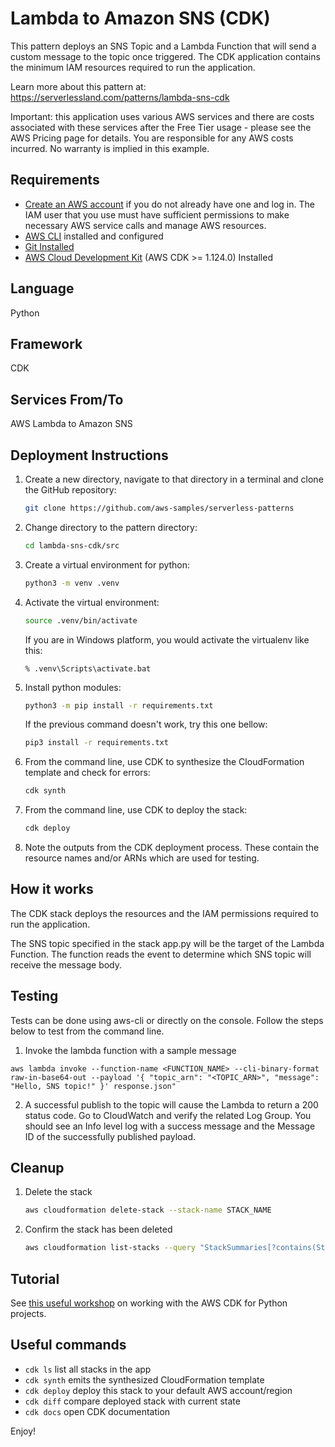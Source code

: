 
# Lambda to Amazon SNS (CDK) 

This pattern deploys an SNS Topic and a Lambda Function that will send a custom message to the topic once triggered.
The CDK application contains the minimum IAM resources required to run the application.

Learn more about this pattern at: https://serverlessland.com/patterns/lambda-sns-cdk

Important: this application uses various AWS services and there are costs associated with these services after the Free Tier usage - please see the AWS Pricing page for details. You are responsible for any AWS costs incurred. No warranty is implied in this example.

## Requirements

* [Create an AWS account](https://portal.aws.amazon.com/gp/aws/developer/registration/index.html) if you do not already have one and log in. The IAM user that you use must have sufficient permissions to make necessary AWS service calls and manage AWS resources.
* [AWS CLI](https://docs.aws.amazon.com/cli/latest/userguide/install-cliv2.html) installed and configured
* [Git Installed](https://git-scm.com/book/en/v2/Getting-Started-Installing-Git)
* [AWS Cloud Development Kit](https://docs.aws.amazon.com/cdk/latest/guide/getting_started.html) (AWS CDK >= 1.124.0) Installed

## Language
Python

## Framework
CDK

## Services From/To
AWS Lambda to Amazon SNS

## Deployment Instructions

1. Create a new directory, navigate to that directory in a terminal and clone the GitHub repository:
    ```bash 
    git clone https://github.com/aws-samples/serverless-patterns
    ```
2. Change directory to the pattern directory:
    ```bash
    cd lambda-sns-cdk/src
    ```
3. Create a virtual environment for python:
    ```bash
    python3 -m venv .venv
    ```
4. Activate the virtual environment:
    ```bash
    source .venv/bin/activate
    ```

   If you are in Windows platform, you would activate the virtualenv like this:

    ```
    % .venv\Scripts\activate.bat
    ```

5. Install python modules:
    ```bash
    python3 -m pip install -r requirements.txt
    ```
   
   If the previous command doesn't work, try this one bellow:
   ```bash
   pip3 install -r requirements.txt
   ```
6. From the command line, use CDK to synthesize the CloudFormation template and check for errors:
    ```bash
    cdk synth
    ```
7. From the command line, use CDK to deploy the stack:
    ```bash
    cdk deploy
    ```
8. Note the outputs from the CDK deployment process. These contain the resource names and/or ARNs which are used for testing.



## How it works

The CDK stack deploys the resources and the IAM permissions required to run the application.

The SNS topic specified in the stack app.py will be the target of the Lambda Function. The function reads the event to determine which SNS topic will receive the message body.


## Testing

Tests can be done using aws-cli or directly on the console. Follow the steps below to test from the command line.


1. Invoke the lambda function with a sample message

````
aws lambda invoke --function-name <FUNCTION_NAME> --cli-binary-format raw-in-base64-out --payload '{ "topic_arn": "<TOPIC_ARN>", "message": "Hello, SNS topic!" }' response.json"
````

2. A successful publish to the topic will cause the Lambda to return a 200 status code. Go to CloudWatch and verify the related Log Group. You should see an Info level log with a success message and the Message ID of the successfully published payload.



## Cleanup

1. Delete the stack
    ```bash
    aws cloudformation delete-stack --stack-name STACK_NAME
    ```
1. Confirm the stack has been deleted
    ```bash
    aws cloudformation list-stacks --query "StackSummaries[?contains(StackName,'STACK_NAME')].StackStatus"
    ```



## Tutorial
See [this useful workshop](https://cdkworkshop.com/30-python.html) on working with the AWS CDK for Python projects.

## Useful commands

* `cdk ls`          list all stacks in the app
* `cdk synth`       emits the synthesized CloudFormation template
* `cdk deploy`      deploy this stack to your default AWS account/region
* `cdk diff`        compare deployed stack with current state
* `cdk docs`        open CDK documentation


Enjoy!
